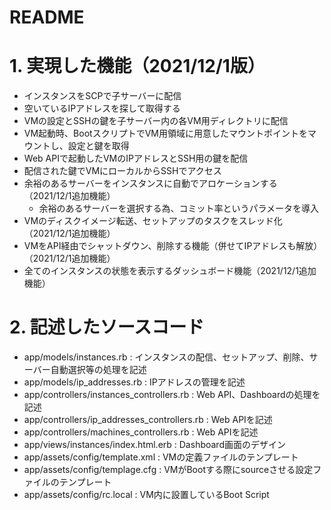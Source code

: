 # README
# 1. 実現した機能（2021/12/1版）

* インスタンスをSCPで子サーバーに配信
* 空いているIPアドレスを探して取得する
* VMの設定とSSHの鍵を子サーバー内の各VM用ディレクトリに配信
* VM起動時、BootスクリプトでVM用領域に用意したマウントポイントをマウントし、設定と鍵を取得
* Web APIで起動したVMのIPアドレスとSSH用の鍵を配信
* 配信された鍵でVMにローカルからSSHでアクセス
* 余裕のあるサーバーをインスタンスに自動でアロケーションする（2021/12/1追加機能）
  * 余裕のあるサーバーを選択する為、コミット率というパラメータを導入
* VMのディスクイメージ転送、セットアップのタスクをスレッド化（2021/12/1追加機能）
* VMをAPI経由でシャットダウン、削除する機能（併せてIPアドレスも解放）（2021/12/1追加機能）
* 全てのインスタンスの状態を表示するダッシュボード機能（2021/12/1追加機能）

# 2. 記述したソースコード
* app/models/instances.rb                     : インスタンスの配信、セットアップ、削除、サーバー自動選択等の処理を記述
* app/models/ip_addresses.rb                  : IPアドレスの管理を記述
* app/controllers/instances_controllers.rb    : Web API、Dashboardの処理を記述
* app/controllers/ip_addresses_controllers.rb : Web APIを記述
* app/controllers/machines_controllers.rb     : Web APIを記述
* app/views/instances/index.html.erb          : Dashboard画面のデザイン
* app/assets/config/template.xml              : VMの定義ファイルのテンプレート
* app/assets/config/templage.cfg              : VMがBootする際にsourceさせる設定ファイルのテンプレート
* app/assets/config/rc.local                  : VM内に設置しているBoot Script
